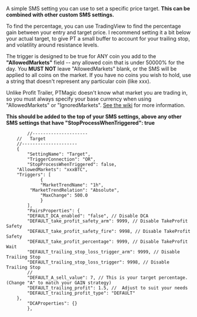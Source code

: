 A simple SMS setting you can use to set a specific price target.  **This can be combined with other custom SMS settings.**

To find the percentage, you can use TradingView to find the percentage gain between your entry and target price.  I recommend setting it a bit below your actual target, to give PT a small buffer to account for your trailing stop, and volatility around resistance levels.


The trigger is designed to be true for ANY coin you add to the **"AllowedMarkets"** field -- any allowed coin that is under 50000% for the day.  You **MUST NOT** leave "AllowedMarkets" blank, or the SMS will be applied to all coins on the market.  If you have no coins you wish to hold, use a string that doesn't represent any particular coin (like xxx).

Unlike Profit Trailer, PTMagic doesn't know what market you are trading in, so you must always specify your base currency when using "AllowedMarkets" or "IgnoredMarkets".  [See the wiki](https://github.com/PTMagicians/PTMagic/wiki/settings.analyzer#allowedmarkets) for more information.

**This should be added to the top of your SMS settings, above any other SMS settings that have "StopProcessWhenTriggered": true**

````
        //---------------------
	//   Target			
	//---------------------
	{
        "SettingName": "Target",
        "TriggerConnection": "OR",
        "StopProcessWhenTriggered": false,
	"AllowedMarkets": "xxxBTC",
	"Triggers": [
             {
             "MarketTrendName": "1h",
	     "MarketTrendRelation": "Absolute",
             "MaxChange": 500.0
             }
        ],
        "PairsProperties": {
		"DEFAULT_DCA_enabled": "false", // Disable DCA
		"DEFAULT_take_profit_safety_arm": 9999, // Disable TakeProfit Safety
		"DEFAULT_take_profit_safety_fire": 9998, // Disable TakeProfit Safety
		"DEFAULT_take_profit_percentage": 9999, // Disable TakeProfit Wait
		"DEFAULT_trailing_stop_loss_trigger_arm": 9999, // Disable Trailing Stop
		"DEFAULT_trailing_stop_loss_trigger": 9998, // Disable Trailing Stop
		//
		"DEFAULT_A_sell_value": 7, // This is your target percentage. (Change "A" to match your GAIN strategy)
		"DEFAULT_trailing_profit": 1.5, //  Adjust to suit your needs
		"DEFAULT_trailing_profit_type": "DEFAULT"
	},
        "DCAProperties": {}
        },
````
